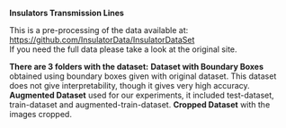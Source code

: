**Insulators Transmission Lines**

This is a pre-processing of the data available at:   
https://github.com/InsulatorData/InsulatorDataSet   
If you need the full data please take a look at the original site.

**There are 3 folders with the dataset:**
**Dataset with Boundary Boxes** obtained using boundary boxes given with original dataset. This dataset does not give interpretability, though it gives very high accuracy. 
**Augmented Dataset** used for our experiments, it included test-dataset, train-dataset and augmented-train-dataset.
**Cropped Dataset** with the images cropped.

